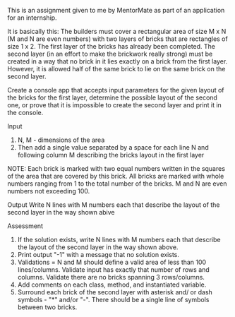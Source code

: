 This is an assignment given to me by MentorMate as part of an application for an internship.

It is basically this:
The builders must cover a rectangular area of size M x N (M and N are even numbers) with two layers of bricks that are rectangles of size 1 x 2.
The first layer of the bricks has already been completed. The second layer (in an effort to make the brickwork really strong)
must be created in a way that no brick in it lies exactly on a brick from the first layer. However, it is allowed half of the same brick
to lie on the same brick on the second layer.

Create a console app that accepts input parameters for the given layout of the bricks for the first layer, determine the possible layout of the second one,
or prove that it is impossible to create the second layer and print it in the console.

Input
1. N, M - dimensions of the area 
2. Then add a single value separated by a space for each line N and following column M describing the bricks layout in the first layer

NOTE: Each brick is marked with two equal numbers written in the squares of the area that are covered by this brick. All bricks are marked with whole
numbers ranging from 1 to the total number of the bricks. M and N are even numbers not exceeding 100.

Output
Write N lines with M numbers each that describe the layout of the second layer in the way shown abive

Assessment
1. If the solution exists, write N lines with M numbers each that describe the layout of the second layer in the way shown above.
2. Print output "-1" with a message that no solution exists.
3. Validations = N and M should define a valid area of less than 100 lines/columns. Validate input has exactly that number of rows and columns.
Validate there are no bricks spanning 3 rows/columns.
4. Add comments on each class, method, and instantiated variable.
5. Surround each brick of the second layer with asterisk and/ or dash symbols - "*" and/or "-". There should be a single line of symbols between two bricks.
